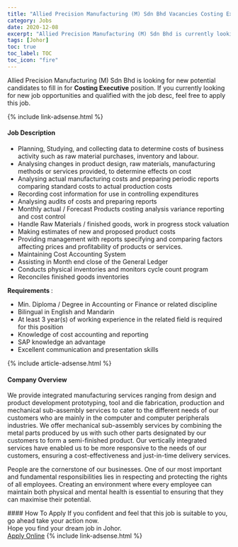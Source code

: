 ```yaml
---
title: "Allied Precision Manufacturing (M) Sdn Bhd Vacancies Costing Executive" 
category: Jobs 
date: 2020-12-08 
excerpt: "Allied Precision Manufacturing (M) Sdn Bhd is currently looking for suitable person to fill in the Costing Executive which positioned at Johor" 
tags: [Johor] 
toc: true 
toc_label: TOC 
toc_icon: "fire" 
--- 
```


<p>Allied Precision Manufacturing (M) Sdn Bhd is looking for new potential candidates to fill in for <b>Costing Executive</b> position. If you currently looking for new job opportunities and qualified with the job desc, feel free to apply this job.
</p>{% include link-adsense.html %} 
<div><div><div><h4>Job Description</h4></div></div><div><div><span><div><ul><li>Planning, Studying, and collecting data to determine costs of business activity such as raw material purchases, inventory and labour.</li><li>Analysing changes in product design, raw materials, manufacturing methods or services provided, to determine effects on cost</li><li>Analysing actual manufacturing costs and preparing periodic reports comparing standard costs to actual production costs</li><li>Recording cost information for use in controlling expenditures</li><li>Analysing audits of costs and preparing reports</li><li>Monthly actual / Forecast Products costing analysis variance reporting and cost control</li><li>Handle Raw Materials / finished goods, work in progress stock valuation</li><li>Making estimates of new and proposed product costs</li><li>Providing management with reports specifying and comparing factors affecting prices and profitability of products or services.</li><li>Maintaining Cost Accounting System</li><li>Assisting in Month end close of the General Ledger</li><li>Conducts physical inventories and monitors cycle count program</li><li>Reconciles finished goods inventories</li></ul><p><strong>Requirements </strong>:</p><ul><li>Min. Diploma / Degree in Accounting or Finance or related discipline</li><li>Bilingual in English and Mandarin</li><li>At least 3 year(s) of working experience in the related field is required for this position</li><li>Knowledge of cost accounting and reporting</li><li>SAP knowledge an advantage</li><li>Excellent communication and presentation skills</li></ul></div></span></div></div></div> 
{% include article-adsense.html %} 
<div><div><div><h4>Company Overview</h4></div></div><div><div><span><div><p>We provide integrated manufacturing services ranging from design and product development prototyping, tool and die fabrication, production and mechanical sub-assembly services to cater to the different needs of our customers who are mainly in the computer and computer peripherals industries. We offer mechanical sub-assembly services by combining the metal parts produced by us with such other parts designated by our customers to form a semi-finished product. Our vertically integrated services have enabled us to be more responsive to the needs of our customers, ensuring a&#160;cost-effectiveness and just-in-time delivery services.</p><p>People are the cornerstone of our businesses. One of our most important and fundamental responsibilities lies in respecting and protecting the rights of all employees. Creating an environment where every employee can maintain both physical and mental health is essential to ensuring that they can maximise their potential.</p></div></span></div></div></div> 
#### How To Apply 
If you confident and feel that this job is suitable to you, go ahead take your action now. <br/> 
Hope you find your dream job in Johor. <br/> 
<a href="https://www.jobstreet.com.my/en/job/costing-executive-4439452?jobId=jobstreet-my-job-4439452&sectionRank=28&token=0~e77e977c-a413-4f53-af5b-e15a407bc466&fr=SRP%20View%20In%20New%20Ta" class="btn btn--info" target="_blank" rel="nofollow noopenner">Apply Online</a> 
{% include link-adsense.html %} 